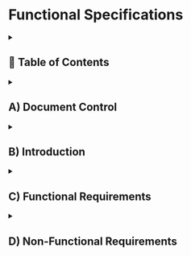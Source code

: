 # Functional Specifications
<details>
<summary>

<!-- TABLE OF CONTENTS -->
<h2 id="table-of-contents"> 📖 Table of Contents</h2>

</summary>
    
...table of contents

</details>

<!-- Document Control -->
<details>
<summary>

## A) Document Control

</summary>

- ### ☛ 1) Document Information

| Document ID | Document # 01 |
|---|---|
| Document Owner | Max BERNARD |
| Issue date |  |
| Last Issue Date | |
| Document Name | |

- ### ☛ 2) Document History

| Version n° | Edits completed by | Date | Description of edit |
|---|---|---|---|
|01|Max BERNARD, Mathis KAKAL| 11/08/2023 | Initial Release (V.01) |

- ### ☛ 3) Document Approval

| Role | Name | Signature | Date |
|---|---|---|---|
| Project Manager | Arthur LEMOINE | | |
| Tech Lead | Mathis KAKAL | | |
| Software Developer | Pierre GORIN | | |
| Software Developer | Evan UHRLING | | |
| Quality Assurance | Quentin CLEMENT | | |
| Quality Assurance | Robin DEBRY | | |

</details>

<!-- Introduction  -->
<details>
<summary>

## B) Introduction

</summary>

- ### ☛ 1) Glossary

| Term used | Definition |
|---|---|
| "team" | ALGOSUP team 3 (2023-2024 - Project 2) |
| "player" | A person playing the game |

- ### ☛ 2) Project Overview

<!--- Explain what we have to do -->
Our team was tasked with creating a Pac-Man clone, with the added restriction that it had to be coded in assembly and run on an x86 CPU architecture 16-bit system.

- ### ☛ 3) Project Definition

    - #### ➭ <ins>Vision</ins>

    <!-- our end goal with this project -->
    We are making a perfect Pac-Man clone. We will use the Original assets and copy exactly the game mechanics. 

    - #### ➭ <ins>Objectives</ins>

    > Tell the objectives given by the customer and the objectives we gave ourselves (in simple bullet points)

    - #### ➭ <ins>Scope</ins>

    | In Scope |
    |---|
    | Delivering the project |
    | Delivering an open source clone of pacman |

    | Out of Scope |
    |---|
    | Delivering the actual DOS binaries of pacman |

    - #### ➭ <ins>Deliverables</ins>

    | Name | Type | Deadline | Goal | Link |
    |---|---|---|---|---|
    | Functional Specifications Document | Document (markdown) | | | |
    | Technical Specifications Document | Document (markdown) | | | |
    | Weekly Reports | Document ( | | | |
    | Test Plan | Document (markdown) | | | |
    | Test Cases | Spreadsheet (Google Sheets) | | | |

- ### ☛ 4) Project Organisation

    - #### ➭ <ins>Project Representatives</ins>

    |Project Owner|Represented by...|
    |---|---|
    |**Franck JEANNIN**|Represented by himself|
    |Arthur LEMOINE|Represented by Max BERNARD (Program Manager)|
    
    The project sponsors (highlighted in **bold**) are expected to be in charge of:

    - Defining the vision and high level objectives for the project
    - Approving the requirements, timetable, resources and budget (if necessary).
    - Authorising the provision of funds/resources (internal or external) (if necessary).
    - Approving the functional and technical specifications written by the team.
    - Ensuring that major business risks are identified and managed by the team
    - Approving any major changes in scope
    - Receiving Project Weekly Reports and taking action accordingly resolving issues escalated by the Project Manager.
    - Ensuring business/operational support arrangements are put in place
    - Ensuring the participation of a business resource (if required)
    - Providing final acceptance of the solution upon project completion.

    - #### ➭ <ins>Stakeholders</ins>

    | Stakeholder | Might have/find an interest in... |
    |---|---|
    | Franck JEANNIN | |
    | ALGOSUP Students | |
    | B3 ?? | |

    - #### ➭ <ins>Project Roles</ins>

    As defined by the project owner (ALGOSUP), the team is arranged in the following manner:

    | Role | Description | Name |
    |---|---|---|
    | Project Manager | | Arthur LEMOINE |
    | Program Manager | | Max BERNARD |
    | Tech Lead | | Mathis KAKAL |
    | Software Developer | | Pierre GORIN |
    | Software Developer | | Evan UHRLING |
    | Quality Assurance | | Quentin CLEMENT |
    | Quality Assurance | | Robin DEBRY |

    - #### ➭ <ins>Project Reviewers</ins>

    External project reviewers have been appointed by the project owner to review our specifications and provide us with feedback.

- ### ☛ 5) Project Plan

    - #### ➭ <ins>Retroplanning</ins>

    ![image.png](./pictures/retroplan.png)
    (do agile instead of waterfall) => use scrum methodology

    - #### ➭ <ins>Milestones</ins>

    | Milestone | Deadline |
    |---|---|
    | Functional Specifications V1 | Friday, November 10th 2023 |
    | Technical Specifications V1 | |
    | POC (pre MVP) | |
    | MVP (Alpha realease) | |
    | Oral Presentation (Beta Release) | |
    | ?? | |

    - #### ➭ <ins>Dependencies</ins>

    The POC requires some prior understanding of the target technologies before being developed, meaning that its development will probably start on week 2.

    The MVP requires the POC to be made first to estimate difficulty of tasks and viability of set objectives.

    The rest of the project depends on the first version of the functional specifications to be released and approved first.

    - #### ➭ <ins>Resources/Financial plan</ins>

    We have an estimated 55 hours total to complete this project
    => We have the team

    => Teachers

    => School's resources

    - #### ➭ <ins>Assumptions/Constraints</ins>

    | Assumptions |
    |---|
    | We assume that reality is real |
    |We assume to be alive in such reality|

    | Constraints |
    |---|
    | We only live once |

</details>

<!-- Functional Requirements -->
<details>
<summary>

## C) Functional Requirements

</summary>

- ### ☛ 1) Pac-Man's features

    - #### ➭ <ins>Brief History...</ins>

    <!-- Explain what is pacman + image to be pretty -->
    Pac-Man is a maze arcade game created in 1980 in Japan. In the game, you play Pac-Man, who looks like: <img src="./pictures/pac-man1.png" alt="a yellow ball with a mouth" width="15">, and need to eat all the Gums in a maze to end the level.
    <p align="center"><img src="./pictures/PAC-MAN-game1.png" alt="Pac-Man game" width="400"/></p> 

    In this picture, the smallest dots in the maze are Gums. To navigate the level, you can go up, down, left, or right, with no other input required.

    Multi-coloured ghosts <img src="./pictures/pink-ghost.png" alt="pink ghost" width="15"/> are chasing Pac-Man through the level, and if one touches Pac-Man, he loses a life.
    Pac-Man can eat a Super Gum (the slightly bigger dots). 
    
    They give Pac-Man the ability to eat the ghosts for a period of time. When you complete a level, the ghosts get faster, and the Super Gum bonus gets shorter.
    After a set amount of time, fruits appear in a level. Eating the fruits gives bonus points.

    - #### ➭ <ins>Objectives and lose condition</ins>

    The game objectives are twofold :
    - Eat all the Gums (244) in a maze. this will bring the player to the next level.
    - Get the highest posible Score. Several action will let the player increase their score.
    Eating all the Gums will increase the score, but is not the only way to do so.

    There is a single lose condition : being touched by a ghost.<br>The player can lose 4 times before getting a game over.

    - #### ➭ <ins>Player</ins>
    The player play as Pac-Man, a yellow ball with a mouth. It can move in 4 directions : Up, Down, Left, Right. The movement speed change from level to level.
    
    The player can eat Gums to gain points. The player can eat Super Gum (the bigger pink dots in the maze) to enter what is called Fright Mode.


    - #### ➭ <ins>Fruits</ins>

    Fruits can appear in the maze twice per game when the player eats a specific amount of Gums. fruits only stay on screen for a short period of time.

    - #### ➭ <ins>Fright mode</ins>

    In Fright Mode the player can move faster and can now eat ghost without dieing. When in this state the objectives becomes to eat the ghost. at higher level Fright Mode get shorter and shorter.

    - #### ➭ <ins>Score</ins>

    This are all the way the player can get score :
    - Eating Gums
    - Eating Super Gums
    - Eating Fruits
    - Eating a ghost

    Oznce the player reach 10,000 points he gains an extra life.

    - #### ➭ <ins>Ghosts</ins>

    - There are 4 ghost. 
    - The player dies when touching one of the ghost.
    - A ghost can be eaten by the player when the game is in fright mode
    - If a ghost is eaten he goes back to the center of the maze
    - At higher dificulty ghost get faster

    The ghost have three behaviors :
        - Scater : the ghost are going for a corner of the maze
        - Chase : Each ghost has a diferent chase behavior, but the idea is to hunt down the player.
        - Frightened : The ghosts are runnig away from the player with random movement. this only activate when the game is in Fright Mode when the player eat a Super Gum.

    The Ghost cycle between Scater and Chase. at higher level ghosts spend more time in Chase mode.

    - #### ➭ <ins>Environment</ins>

    The game is played in a maze with this exact layout.
    <p align="center"><img src="./pictures/PAC-MAN-game1.png" alt="Pac-Man game" width="500"/></p>
    Neither the player nor the ghost can cross the blue lines.
    The maze does not change from one level to the other.<br>When the player or ghost go through the gate at the left and right side of the maze, they reapear at the other end of the level.


    - #### ➭ <ins>User Interface</ins>

        - ##### <ins>Font</ins>

        The font is a monospace sans-serif and should be all uppercase. The characters are white to create a contrast against the black background. Every character is 53.8% Pac-Man high and wide. There should be a 7.7% Pac-Man wide gap between characters. A new line should have a 7.7% Pac-Man gap from the one above.

        - ##### <ins>Game Score</ins>

        At the top of the screen, "HIGH SCORE" should be aligned at the centre of the screen.<br> The number should be displayed below the text. The rightmost number in the high score should be under the "O" of "SCORE".<br><br> The current score should be displayed as "1UP", horizontally aligned with "HIGH SCORE". The "P" of "1UP" should be 4 characters to the left of the "H" of "HIGH SCORE".<br> The number should be displayed horizontally aligned with the numbers under "HIGH SCORE". The rightmost number should be offset 1 character to the right of the "P" in "1UP". The end result should look like this picture:
        
        <p align="center"><img src="./pictures/UI.png" alt="pac-man UI" width="400"/></p>

        - ##### <ins>Game Ready</ins>

        At the start of the game, "READY!" gets displayed on the corridor just under the Ghost Spawning Box, as seen in the image below.
        <p align='center'><img src='./pictures/game-ready.png' alt='Pac-Man UI' width='400'/></p>

        This message should disappear when the game starts. This message should use the same font as the rest of the UI but be yellow.

        - ##### <ins>Game Over</ins>

        When the player loses all of his lives, a game over screen needs to appear. The words "GAME OVER" appear in the corridor under the <em>Ghost Spawning Box</em>, as seen in the image below.
        <p align='center'><img src='./pictures/game-over.png' alt='Pac-Man UI' width='400'/></p>

        This stays on display for 3 seconds until the game takes the player to the leaderboard. This message uses the same font as the rest of the UI but is red.

- ### ☛ 2) Personas Definition

<!--
Some stuff about persona

link to personas image
https://docs.google.com/presentation/d/1_mEMP8P38QoMadhjGEqS27iHCdO-DTESxNDUPH_uHMA/edit?usp=sharing

someone who never played 
someone who played the original pacman
someone an e-sport player of pacman 
-->
<img src="./pictures/personas/etienne.png" alt="Etienne-Persona" width="95%" align="center"/> 
<img src="./pictures/personas/isabelle.PNG" alt="Isabelle-Persona" width="95%" align="center"/> 
<img src="./pictures/personas/antoine.PNG" alt="Antoine-Persona" width="95%" align="center"/>

- ### ☛ 3) Use Cases Analysis

| Use Case Number | Name | Description | Actor(s) | Pre-Conditions | Flow of Events | Post-Conditions | Exit Criteria | Notes & Issues |
|---|---|---|---|---|---|---|---|---|
| text | text | The player launches the game | the player | text | text | text | text | text |
| text | text | The player pauses the game | the player | text | text | text | text | text |

- ### ☛ 4) Functional Analysis

> Functional Diagrams each function addresses a use case

</details>

<!-- Non-Functional Requirements -->
<details>
<summary>

## D) Non-Functional Requirements

</summary>

	  *Add or remove sections as relevant*  
- ### ☛ Costs
    - #### <ins>I - Capital Expenditures</ins>
        - ##### <ins>Material</ins>
        - ##### <ins>Production Line</ins>
        - ##### <ins>Tools</ins>
        - ##### <ins>Software</ins>
        - ##### <ins>Time Spent/Wages</ins>
    - #### <ins>II - Operational Expenditures</ins>
        - ##### <ins>Server Costs</ins>
        - ##### <ins>Maintenance</ins>
        - ##### <ins>Salaries</ins>
        - ##### <ins>Energies</ins>
- ### ☛ Reliability
- ### ☛ Response/Performance
- ### ☛ Operability
- ### ☛ Recovery
- ### ☛ Delivery
- ### ☛ Maintainability
- ### ☛ Scalability
- ### ☛ Availability
- ### ☛ Security
- ### ☛ Transition Requirements

</details>

<br>